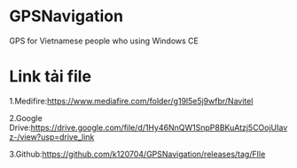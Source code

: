 # GPSNavigation
GPS for Vietnamese people who using Windows CE
# Link tải file
1.Medifire:https://www.mediafire.com/folder/g19l5e5j9wfbr/Navitel

2.Google Drive:https://drive.google.com/file/d/1Hy46NnQW1SnpP8BKuAtzj5COojUIavz-/view?usp=drive_link

3.Github:https://github.com/k120704/GPSNavigation/releases/tag/FIle
